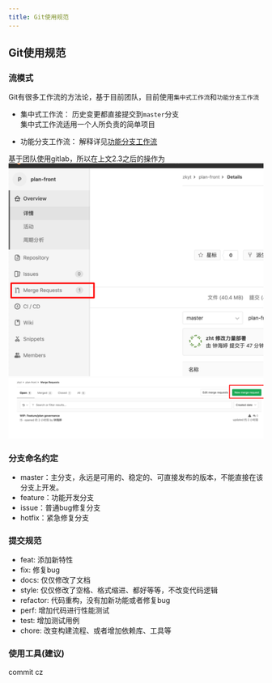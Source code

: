 ```yaml
---
title: Git使用规范
---
```


## Git使用规范

### 流模式
Git有很多工作流的方法论，基于目前团队，目前使用`集中式工作流`和`功能分支工作流`

* 集中式工作流：
  历史变更都直接提交到`master`分支
  <br/>
  集中式工作流适用一个人所负责的简单项目

* 功能分支工作流：
  解释详见[功能分支工作流](https://github.com/ivan-94/git-guide/blob/master/branch/feature.md)

基于团队使用gitlab，所以在上文2.3之后的操作为
![git1](./git1.png)
![git2](./git2.png)

### 分支命名约定

* master：主分支，永远是可用的、稳定的、可直接发布的版本，不能直接在该分支上开发。
* feature：功能开发分支
* issue：普通bug修复分支
* hotfix：紧急修复分支

### 提交规范

* feat: 添加新特性
* fix: 修复bug
* docs: 仅仅修改了文档
* style: 仅仅修改了空格、格式缩进、都好等等，不改变代码逻辑
* refactor: 代码重构，没有加新功能或者修复bug
* perf: 增加代码进行性能测试
* test: 增加测试用例
* chore: 改变构建流程、或者增加依赖库、工具等


### 使用工具(建议)

commit cz